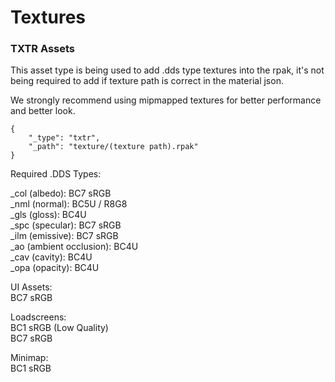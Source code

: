 # Textures

### TXTR Assets

This asset type is being used to add .dds type textures into the rpak, it's not being required to add if texture path is correct in the material json.

We strongly recommend using mipmapped textures for better performance and better look.

```
{
    "_type": "txtr",
    "_path": "texture/(texture path).rpak"
}
```

Required .DDS Types:

\_col (albedo): BC7 sRGB\
\_nml (normal): BC5U / R8G8\
\_gls (gloss): BC4U\
\_spc (specular): BC7 sRGB\
\_ilm (emissive): BC7 sRGB\
\_ao (ambient occlusion): BC4U\
\_cav (cavity): BC4U\
\_opa (opacity): BC4U

UI Assets:\
BC7 sRGB

Loadscreens:\
BC1 sRGB (Low Quality)\
BC7 sRGB

Minimap:\
BC1 sRGB
